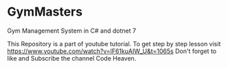 # GymMasters

Gym Management System in C# and dotnet 7

This Repository is a part of youtube tutorial. 
To get step by step lesson visit https://www.youtube.com/watch?v=lF61kuAIW_U&t=1065s
Don't forget to like and Subscribe the channel Code Heaven.
